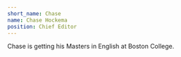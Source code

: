 ```yaml
---
short_name: Chase
name: Chase Hockema
position: Chief Editor
---
```

Chase is getting his Masters in English at Boston College.
